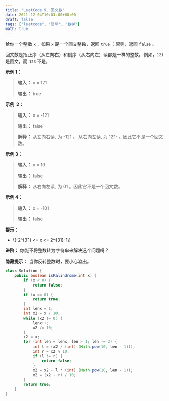 ```yaml
---
title: "LeetCode 9. 回文数"
date: 2021-12-04T10:03:00+08:00
draft: false
tags: ["leetcode", "简单", "数学"]
math: true
---
```


给你一个整数 `x` ，如果 `x` 是一个回文整数，返回 `true` ；否则，返回 `false` 。

回文数是指正序（从左向右）和倒序（从右向左）读都是一样的整数。例如，`121` 是回文，而 `123` 不是。

<!--more-->

**示例 1：**

> **输入：** x = 121
>
> **输出：** true

**示例  2：**

> **输入：** x = -121
>
> **输出：** false
>
> **解释：** 从左向右读, 为 -121 。 从右向左读, 为 121- 。因此它不是一个回文数。

**示例 3：**

> **输入：** x = 10
>
> **输出：** false
>
> **解释：** 从右向左读, 为 01 。因此它不是一个回文数。

**示例 4：**

> **输入：** x = -101
>
> **输出：** false

**提示：**

- \\(-2^{31} <= x <= 2^{31}-1\\)

**进阶：** 你能不将整数转为字符串来解决这个问题吗？

**隐藏提示：** 当你反转整数时，要小心溢出。

```java
class Solution {
    public boolean isPalindrome(int x) {
        if (x < 0) {
            return false;
        }
        if (x == 0) {
            return true;
        }
        int lenx = 1;
        int x2 = x / 10;
        while (x2 != 0) {
            lenx++;
            x2 /= 10;
        }
        x2 = x;
        for (int len = lenx; len > 1; len -= 2) {
            int l = (x2 / (int) (Math.pow(10, len - 1)));
            int r = x2 % 10;
            if (l != r) {
                return false;
            }
            x2 = x2 - l * (int) (Math.pow(10, len - 1));
            x2 = (x2 - r) / 10;
        }
        return true;
    }
}
```
